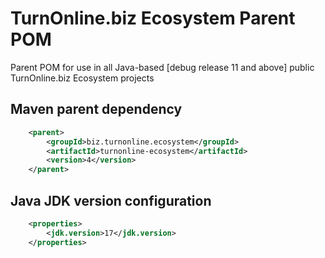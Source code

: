 # TurnOnline.biz Ecosystem Parent POM
Parent POM for use in all Java-based [debug release 11 and above] public TurnOnline.biz Ecosystem projects

## Maven parent dependency

```xml
    <parent>
        <groupId>biz.turnonline.ecosystem</groupId>
        <artifactId>turnonline-ecosystem</artifactId>
        <version>4</version>
    </parent>
```

## Java JDK version configuration
```xml
    <properties>
        <jdk.version>17</jdk.version>
    </properties>
```